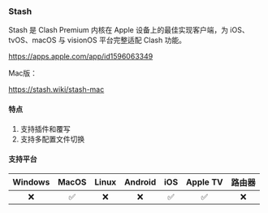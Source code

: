 ### Stash

Stash 是 Clash Premium 内核在 Apple 设备上的最佳实现客户端，为 iOS、tvOS、macOS 与 visionOS 平台完整适配 Clash 功能。

<Embed>https://apps.apple.com/app/id1596063349</Embed>

Mac版：

<Embed>https://stash.wiki/stash-mac</Embed>

#### 特点

1. 支持插件和覆写
2. 支持多配置文件切换

#### 支持平台

| Windows | MacOS | Linux | Android | iOS | Apple TV | 路由器 |
| :---: | :---: | :---: | :---: | :---: | :---: | :---: |
| :x: | :white_check_mark: | :x: | :x: | :white_check_mark: | :white_check_mark: | :x: |
